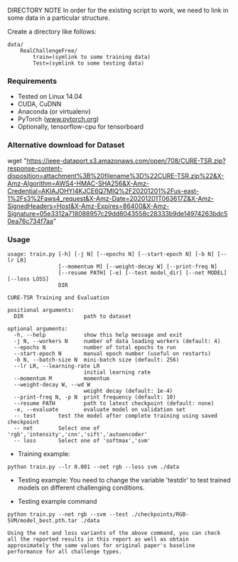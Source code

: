 
DIRECTORY NOTE
In order for the existing script to work, we need to link in some data in a 
particular structure.

Create a directory like follows:

    data/
        RealChallengeFree/
            train=(symlink to some training data)
            Test=(symlink to some testing data)

### Requirements
- Tested on Linux 14.04
- CUDA, CuDNN
- Anaconda (or virtualenv)
- PyTorch (www.pytorch.org)
- Optionally, tensorflow-cpu for tensorboard


### Alternative download for Dataset
wget "https://ieee-dataport.s3.amazonaws.com/open/708/CURE-TSR.zip?response-content-disposition=attachment%3B%20filename%3D%22CURE-TSR.zip%22&X-Amz-Algorithm=AWS4-HMAC-SHA256&X-Amz-Credential=AKIAJOHYI4KJCE6Q7MIQ%2F20201201%2Fus-east-1%2Fs3%2Faws4_request&X-Amz-Date=20201201T063617Z&X-Amz-SignedHeaders=Host&X-Amz-Expires=86400&X-Amz-Signature=05e3312a718088957c29dd8043558c28333b9de14974263bdc50ea76c734f7aa"

### Usage

```
usage: train.py [-h] [-j N] [--epochs N] [--start-epoch N] [-b N] [--lr LR]
                [--momentum M] [--weight-decay W] [--print-freq N]
                [--resume PATH] [-e] [--test model_dir] [--net MODEL] [--loss LOSS]
                DIR

CURE-TSR Training and Evaluation

positional arguments:
  DIR                   path to dataset

optional arguments:
  -h, --help            show this help message and exit
  -j N, --workers N     number of data loading workers (default: 4)
  --epochs N            number of total epochs to run
  --start-epoch N       manual epoch number (useful on restarts)
  -b N, --batch-size N  mini-batch size (default: 256)
  --lr LR, --learning-rate LR
                        initial learning rate
  --momentum M          momentum
  --weight-decay W, --wd W
                        weight decay (default: 1e-4)
  --print-freq N, -p N  print frequency (default: 10)
  --resume PATH         path to latest checkpoint (default: none)
  -e, --evaluate        evaluate model on validation set
  -- test		test the model after complete training using saved checkpoint
  -- net		Select one of 'rgb','intensity','cnn','sift','autoencoder'
  -- loss		Select one of 'softmax','svm'
```

- Training example:
```
python train.py --lr 0.001 --net rgb --loss svm ./data
```
- Testing example: You need to change the variable 'testdir' to test trained models on different challenging conditions. 


- Testing example command
```
python train.py --net rgb --svm --test ./checkpoints/RGB-SVM/model_best.pth.tar ./data

Using the net and loss variants of the above command, you can check all the reported results in this report as well as obtain approximately the same values for original paper's baseline performance for all challenge types.

